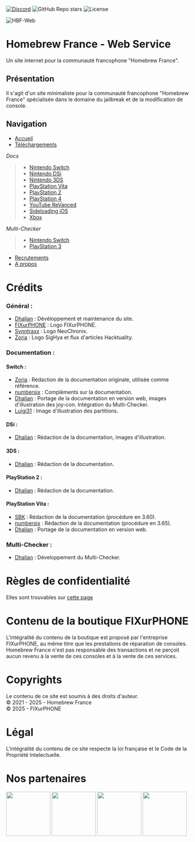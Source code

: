 [![Discord](https://img.shields.io/discord/883623179979984896?logo=discord&label=Le%20Homebrew%20France)](https://discord.gg/le-homebrew-france-883623179979984896) ![GitHub Repo stars](https://img.shields.io/github/stars/homebrewfrance/homebrew-france.fr) ![License](https://img.shields.io/github/license/homebrewfrance/homebrew-france.fr)


![HBF-Web](https://cdn.homebrew-france.site/github/hbf-web.png)

# Homebrew France - Web Service
Un site internet pour la communauté francophone "Homebrew France".

## Présentation
Il s'agit d'un site minimaliste pour la communauté francophone "Homebrew France" spécialisée dans le domaine du jailbreak et de la modification de console.

## Navigation
- [Accueil](https://homebrew-france.fr)
- [Téléchargements](https://homebrew-france.fr/telechargements/)
  
*Docs*
> - [Nintendo Switch](https://docs.homebrew-france.fr/switch/)
> - [Nintendo DSi](https://docs.homebrew-france.fr/dsi/)
> - [Nintendo 3DS](https://homebrew-france.fr/3ds/)
> - [PlayStation Vita](https://docs.homebrew-france.fr/psvita)
> - [PlayStation 2](https://docs.homebrew-france.fr/ps2/)
> - [PlayStation 4](https://homebrew-france.fr/docs/ps4/)
> - [YouTube ReVanced](https://homebrew-france.fr/docs/revanced/)
> - [Sideloading iOS](https://homebrew-france.fr/docs/sideloading-ios/)
> - [Xbox](https://homebrew-france.fr/docs/xbox/)
  
*Multi-Checker*
> - [Nintendo Switch](https://homebrew-france.fr/multi-checker/switch/)
> - [PlayStation 3](https://homebrew-france.fr/multi-checker/ps3/)

- [Recrutements](https://homebrew-france.fr/devenir-helper/)
- [A propos](https://homebrew-france.fr/a-propos/)

# Crédits 
### Général : 
- [Dhalian](https://github.com/Dhalian) : Dévéloppement et maintenance du site.
- [FIXurPHONE](https://fixurphone.fr/) : Logo FIXurPHONE.
- [Synntraxx](https://github.com/Synntraxx) : Logo NeoChronix.
- [Zoria](https://github.com/THZoria) : Logo SigHya et flux d'articles Hacktuality.

### Documentation :
#### Switch :
- [Zoria](https://github.com/THZoria) : Rédaction de la documentation originale, utilisée comme référence.
- [numbersix]() : Compléments sur la documentation.
- [Dhalian](https://github.com/Dhalian) : Portage de la documentation en version web, images d'illustration des joy-con. Intégration du Multi-Checker.
- [Luigi31]() : Image d'illustration des partitions.

#### DSi :
- [Dhalian](https://github.com/Dhalian) : Rédaction de la documentation, images d'illustration.

#### 3DS : 
- [Dhalian](https://github.com/Dhalian) : Rédaction de la documentation.

#### PlayStation 2 : 
- [Dhalian](https://github.com/Dhalian) : Rédaction de la documentation.

#### PlayStation Vita : 
- [SBK]() : Rédaction de la documentation (procédure en 3.60).
- [numbersix]() : Rédaction de la documentation (procédure en 3.65).
- [Dhalian](https://github.com/Dhalian) : Portage de la documentation en version web.

### Multi-Checker : 
- [Dhalian](https://github.com/Dhalian) : Développement du Multi-Checker.

# Règles de confidentialité 
Elles sont trouvables sur [cette page](https://homebrew-france.fr/confidentialite)

# Contenu de la boutique FIXurPHONE
L'intégralité du contenu de la boutique est proposé par l'entreprise FIXurPHONE, au même titre que les prestations de réparation de consoles.\
Homebrew France n'est pas responsable des transactions et ne perçoit aucun revenu à la vente de ces consoles et à la vente de ces services.

# Copyrights
Le contenu de ce site est soumis à des droits d'auteur.\
© 2021 - 2025 - Homebrew France\
© 2025 - FIXurPHONE

# Légal
L'intégralité du contenu de ce site respecte la loi française et le Code de la Propriété Intelectuelle.

# Nos partenaires
<p float="left">
  <a href="https://discord.gg/sighya-454099185416011776"><img src="https://cdn.homebrew-france.site/partner/sighya.png" width="120" /></a>
  <a href="https://fixurphone.fr/"><img src="https://cdn.homebrew-france.site/partner/fixurphone.png" width="120" /></a>
  <a href="https://hacktuality.com/"><img src="https://cdn.homebrew-france.site/partner/hacktuality.png" width="120" /></a>
  <a href="https://luminix.app/site/"><img src="https://cdn.homebrew-france.site/partner/neochronix.png" width="120" /></a>
</p>

